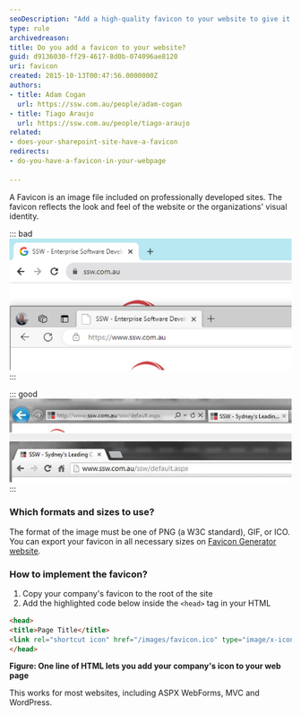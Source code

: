 ```yaml
---
seoDescription: "Add a high-quality favicon to your website to give it a professional look and feel, enhancing user experience."
type: rule
archivedreason: 
title: Do you add a favicon to your website?
guid: d9136030-ff29-4617-8d0b-074096ae8120
uri: favicon
created: 2015-10-13T00:47:56.0000000Z
authors:
- title: Adam Cogan
  url: https://ssw.com.au/people/adam-cogan
- title: Tiago Araujo
  url: https://ssw.com.au/people/tiago-araujo
related:
- does-your-sharepoint-site-have-a-favicon
redirects:
- do-you-have-a-favicon-in-your-webpage

---
```


A Favicon is an image file included on professionally developed sites. The favicon reflects the look and feel of the website or the organizations' visual identity.

<!--endintro-->

::: bad  
![Figure: Bad example - When you don't add a favicon the user sees the generic browser's icon](favicon-bad.jpg)  
:::

::: good  
![Figure: Good example - Using the favicon gives your website professional look and feel](favicon-good.jpg)  
:::

### Which formats and sizes to use?

The format of the image must be one of PNG (a W3C standard), GIF, or ICO. You can export your favicon in all necessary sizes on [Favicon Generator website](https://realfavicongenerator.net).

### How to implement the favicon?

1. Copy your company's favicon to the root of the site
2. Add the highlighted code below inside the `<head>` tag in your HTML

``` html
<head>
<title>Page Title</title>
<link rel="shortcut icon" href="/images/favicon.ico" type="image/x-icon" />
</head>
```
**Figure: One line of HTML lets you add your company's icon to your web page** 

This works for most websites, including ASPX WebForms, MVC and WordPress.

